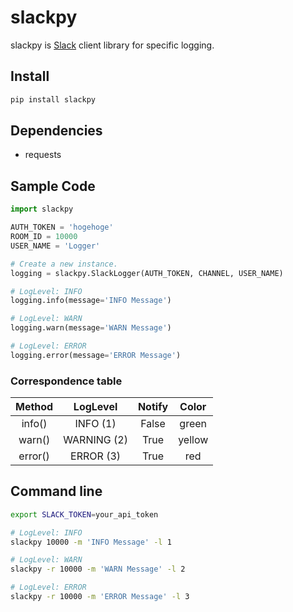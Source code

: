 # slackpy

slackpy is [Slack](https://slack.com) client library for specific logging.

## Install

```python
pip install slackpy
```

## Dependencies

- requests

## Sample Code

```python
import slackpy

AUTH_TOKEN = 'hogehoge'
ROOM_ID = 10000
USER_NAME = 'Logger'

# Create a new instance.
logging = slackpy.SlackLogger(AUTH_TOKEN, CHANNEL, USER_NAME)

# LogLevel: INFO
logging.info(message='INFO Message')

# LogLevel: WARN
logging.warn(message='WARN Message')

# LogLevel: ERROR
logging.error(message='ERROR Message')
```

### Correspondence table

Method | LogLevel | Notify | Color
:----: | :------: | :----: | :----:
info() | INFO (1) | False | green
warn() | WARNING (2) | True | yellow
error() | ERROR (3) | True | red

## Command line

```sh
export SLACK_TOKEN=your_api_token

# LogLevel: INFO
slackpy 10000 -m 'INFO Message' -l 1

# LogLevel: WARN
slackpy -r 10000 -m 'WARN Message' -l 2

# LogLevel: ERROR
slackpy -r 10000 -m 'ERROR Message' -l 3
```
